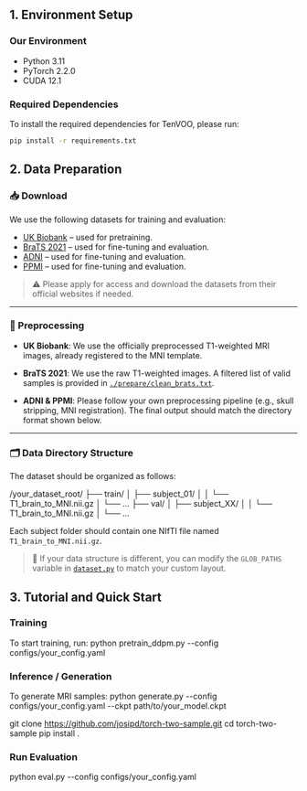 ## 1. Environment Setup

### Our Environment

- Python 3.11  
- PyTorch 2.2.0  
- CUDA 12.1  

### Required Dependencies

To install the required dependencies for TenVOO, please run:

```bash
pip install -r requirements.txt
```

## 2. Data Preparation

### 📥 Download

We use the following datasets for training and evaluation:

- [UK Biobank](https://www.ukbiobank.ac.uk/) – used for pretraining.
- [BraTS 2021](https://www.med.upenn.edu/cbica/brats2021/) – used for fine-tuning and evaluation.
- [ADNI](https://adni.loni.usc.edu/) – used for fine-tuning and evaluation.
- [PPMI](https://www.ppmi-info.org/) – used for fine-tuning and evaluation.

> ⚠️ Please apply for access and download the datasets from their official websites if needed.

---

### 🧹 Preprocessing

- **UK Biobank**: We use the officially preprocessed T1-weighted MRI images, already registered to the MNI template.

- **BraTS 2021**: We use the raw T1-weighted images. A filtered list of valid samples is provided in [`./prepare/clean_brats.txt`](./prepare/clean_brats.txt).

- **ADNI & PPMI**: Please follow your own preprocessing pipeline (e.g., skull stripping, MNI registration). The final output should match the directory format shown below.

---

### 🗂️ Data Directory Structure

The dataset should be organized as follows:



/your_dataset_root/
├── train/
│   ├── subject_01/
│   │   └── T1_brain_to_MNI.nii.gz
│   └── ...
├── val/
│   ├── subject_XX/
│   │   └── T1_brain_to_MNI.nii.gz
│   └── ...


Each subject folder should contain one NIfTI file named `T1_brain_to_MNI.nii.gz`.

> 🔧 If your data structure is different, you can modify the `GLOB_PATHS` variable in [`dataset.py`](./dataset.py) to match your custom layout.




## 3. Tutorial and Quick Start
### Training
To start training, run:
python pretrain_ddpm.py --config configs/your_config.yaml
### Inference / Generation
To generate MRI samples:
python generate.py --config configs/your_config.yaml --ckpt path/to/your_model.ckpt

git clone https://github.com/josipd/torch-two-sample.git
cd torch-two-sample
pip install .
### Run Evaluation
python eval.py --config configs/your_config.yaml
